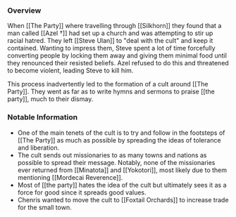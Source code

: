 ### Overview
When [[The Party]] where travelling through [[Silkhorn]] they found that a man called [[Azel †]] had set up a church and was attempting to stir up racial hatred. They left [[Steve Ulan]] to "deal with the cult" and keep it contained. Wanting to impress them, Steve spent a lot of time forcefully converting people by locking them away and giving them minimal food until they renounced their resisted beliefs. Azel refused to do this and threatened to become violent, leading Steve to kill him. 

This process inadvertently led to the formation of a cult around [[The Party]]. They went as far as to write hymns and sermons to praise [[the party]], much to their dismay. 

### Notable Information
- One of the main tenets of the cult is to try and follow in the footsteps of [[The Party]] as much as possible by spreading the ideas of tolerance and liberation. 
- The cult sends out missionaries to as many towns and nations as possible to spread their message. Notably, none of the missionaries ever returned from [[Minatota]] and [[Yokotori]], most likely due to them mentioning [[Mordecai Reverence]].
- Most of [[the party]] hates the idea of the cult but ultimately sees it as a force for good since it spreads good values.
- Chenris wanted to move the cult to [[Foxtail Orchards]] to increase trade for the small town.